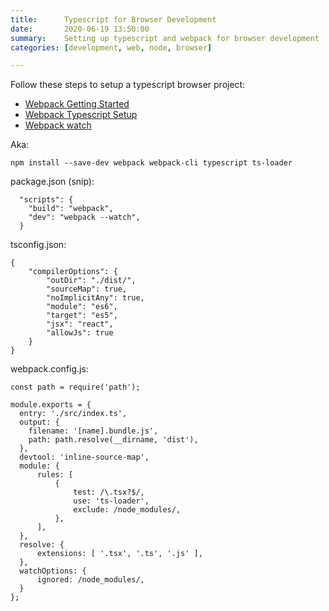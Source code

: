 ```yaml
---
title:      Typescript for Browser Development
date:       2020-06-19 13:50:00
summary:    Setting up typescript and webpack for browser development
categories: [development, web, node, browser]

---
```


Follow these steps to setup a typescript browser project:

* [Webpack Getting Started](https://webpack.js.org/guides/getting-started/)
* [Webpack Typescript Setup](https://webpack.js.org/guides/typescript/)
* [Webpack watch](https://webpack.js.org/configuration/watch/)


Aka:


`npm install --save-dev webpack webpack-cli typescript ts-loader`

package.json (snip):

```
  "scripts": {
    "build": "webpack",
    "dev": "webpack --watch",
  }
```

tsconfig.json:

```
{
    "compilerOptions": {
        "outDir": "./dist/",
        "sourceMap": true,
        "noImplicitAny": true,
        "module": "es6",
        "target": "es5",
        "jsx": "react",
        "allowJs": true
    }
}
```

webpack.config.js:

```
const path = require('path');

module.exports = {
  entry: './src/index.ts',
  output: {
    filename: '[name].bundle.js',
    path: path.resolve(__dirname, 'dist'),
  },
  devtool: 'inline-source-map',
  module: {
      rules: [
          {
              test: /\.tsx?$/,
              use: 'ts-loader',
              exclude: /node_modules/,
          },
      ],
  },
  resolve: {
      extensions: [ '.tsx', '.ts', '.js' ],
  },
  watchOptions: {
      ignored: /node_modules/,
  }
};
```
